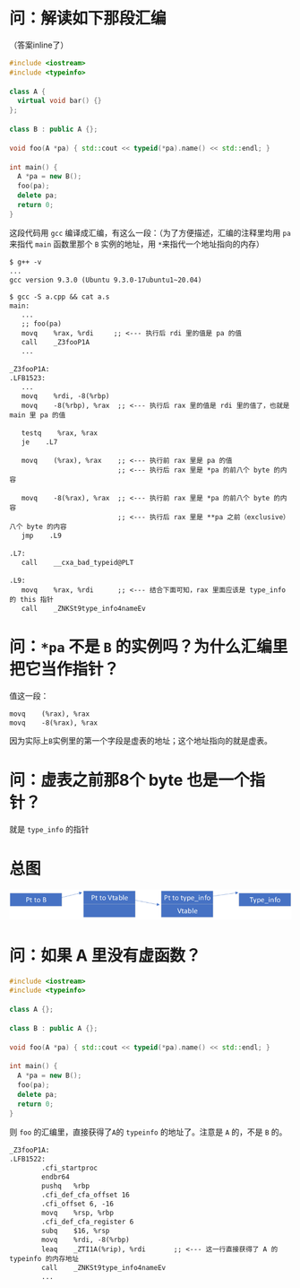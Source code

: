 # 问：解读如下那段汇编

（答案inline了）

``` C++
#include <iostream>
#include <typeinfo>

class A {
  virtual void bar() {}
};

class B : public A {};

void foo(A *pa) { std::cout << typeid(*pa).name() << std::endl; }

int main() {
  A *pa = new B();
  foo(pa);
  delete pa;
  return 0;
}
```

这段代码用  `gcc` 编译成汇编，有这么一段：（为了方便描述，汇编的注释里均用 `pa` 来指代 `main` 函数里那个 `B` 实例的地址，用 `*`来指代一个地址指向的内存）

``` console
$ g++ -v
...
gcc version 9.3.0 (Ubuntu 9.3.0-17ubuntu1~20.04)
```

 ``` assembly
$ gcc -S a.cpp && cat a.s
 main:
    ...
    ;; foo(pa)
    movq    %rax, %rdi     ;; <--- 执行后 rdi 里的值是 pa 的值
    call    _Z3fooP1A
    ...

_Z3fooP1A:
.LFB1523:
    ...
    movq    %rdi, -8(%rbp)
    movq    -8(%rbp), %rax  ;; <--- 执行后 rax 里的值是 rdi 里的值了，也就是 main 里 pa 的值

    testq    %rax, %rax
    je    .L7

    movq    (%rax), %rax    ;; <--- 执行前 rax 里是 pa 的值
                            ;; <--- 执行后 rax 里是 *pa 的前八个 byte 的内容

    movq    -8(%rax), %rax  ;; <--- 执行前 rax 里是 *pa 的前八个 byte 的内容
                            ;; <--- 执行后 rax 里是 **pa 之前（exclusive）八个 byte 的内容
    jmp    .L9

.L7:
    call    __cxa_bad_typeid@PLT

.L9:
    movq    %rax, %rdi      ;; <--- 结合下面可知，rax 里面应该是 type_info 的 this 指针
    call    _ZNKSt9type_info4nameEv

 ```



# 问：`*pa` 不是 `B` 的实例吗？为什么汇编里把它当作指针？

值这一段：

``` assembly
movq    (%rax), %rax
movq    -8(%rax), %rax
```

因为实际上`B`实例里的第一个字段是虚表的地址；这个地址指向的就是虚表。



# 问：虚表之前那8个 byte 也是一个指针？

就是 `type_info` 的指针



# 总图

![image-20201209204516794](%E4%B8%80%E6%AE%B5%20typeid%20%E7%9A%84%E6%B1%87%E7%BC%96.assets/image-20201209204516794.png)



# 问：如果 A 里没有虚函数？

``` C++
#include <iostream>
#include <typeinfo>

class A {};

class B : public A {};

void foo(A *pa) { std::cout << typeid(*pa).name() << std::endl; }

int main() {
  A *pa = new B();
  foo(pa);
  delete pa;
  return 0;
}
```

则 `foo` 的汇编里，直接获得了`A`的 `typeinfo` 的地址了。注意是 `A` 的，不是 `B` 的。

``` assembly
_Z3fooP1A:
.LFB1522:
        .cfi_startproc
        endbr64
        pushq   %rbp
        .cfi_def_cfa_offset 16
        .cfi_offset 6, -16
        movq    %rsp, %rbp
        .cfi_def_cfa_register 6
        subq    $16, %rsp
        movq    %rdi, -8(%rbp)
        leaq    _ZTI1A(%rip), %rdi       ;; <--- 这一行直接获得了 A 的 typeinfo 的内存地址
        call    _ZNKSt9type_info4nameEv
        ...
```


